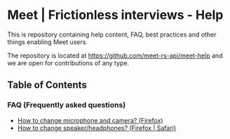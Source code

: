 
# Meet | Frictionless interviews - Help

This is repository containing help content, FAQ, best practices and other things enabling Meet users.

The repository is located at https://github.com/meet-rs-api/meet-help and we are open for contributions of any type.

## Table of Contents

### FAQ (Frequently asked questions)

- [How to change microphone and camera? (Firefox)](help-config-firefox.md)
- [How to change speaker/headphones? (Firefox | Safari)](help-config-speaker.md)

